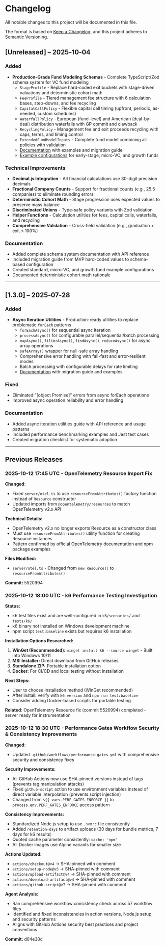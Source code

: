 # Changelog

All notable changes to this project will be documented in this file.

The format is based on [Keep a Changelog](https://keepachangelog.com/en/1.0.0/),
and this project adheres to [Semantic Versioning](https://semver.org/spec/v2.0.0.html).

## [Unreleased] – 2025‑10‑04

### Added
- **Production-Grade Fund Modeling Schemas** - Complete TypeScript/Zod schema system for VC fund modeling
  - `StageProfile` - Replace hard-coded exit buckets with stage-driven valuations and deterministic cohort math
  - `FeeProfile` - Tiered management fee structure with 6 calculation bases, step-downs, and fee recycling
  - `CapitalCallPolicy` - Flexible capital call timing (upfront, periodic, as-needed, custom schedules)
  - `WaterfallPolicy` - European (fund-level) and American (deal-by-deal) distribution waterfalls with GP commit and clawback
  - `RecyclingPolicy` - Management fee and exit proceeds recycling with caps, terms, and timing control
  - `ExtendedFundModelInputs` - Complete fund model combining all policies with validation
  - [Documentation](docs/schemas/README.md) with examples and migration guide
  - [Example configurations](shared/schemas/examples/standard-fund.ts) for early-stage, micro-VC, and growth funds

### Technical Improvements
- **Decimal.js Integration** - All financial calculations use 30-digit precision decimals
- **Fractional Company Counts** - Support for fractional counts (e.g., 25.5 companies) to eliminate rounding errors
- **Deterministic Cohort Math** - Stage progression uses expected values to preserve mass balance
- **Discriminated Unions** - Type-safe policy variants with Zod validation
- **Helper Functions** - Calculation utilities for fees, capital calls, waterfalls, and recycling
- **Comprehensive Validation** - Cross-field validation (e.g., graduation + exit ≤ 100%)

### Documentation
- Added complete schema system documentation with API reference
- Included migration guide from MVP hard-coded values to schema-based configuration
- Created standard, micro-VC, and growth fund example configurations
- Documented deterministic cohort math rationale

---

## [1.3.0] – 2025‑07‑28

### Added
- **Async Iteration Utilities** - Production-ready utilities to replace problematic `forEach` patterns
  - `forEachAsync()` for sequential async iteration
  - `processAsync()` for configurable parallel/sequential/batch processing
  - `mapAsync()`, `filterAsync()`, `findAsync()`, `reduceAsync()` for async array operations
  - `safeArray()` wrapper for null-safe array handling
  - Comprehensive error handling with fail-fast and error-resilient modes
  - Batch processing with configurable delays for rate limiting
  - [Documentation](docs/dev/async-iteration.md) with migration guide and examples

### Fixed
- Eliminated "[object Promise]" errors from async forEach operations
- Improved async operation reliability and error handling

### Documentation
- Added async iteration utilities guide with API reference and usage patterns
- Included performance benchmarking examples and Jest test cases
- Created migration checklist for systematic adoption

---

## Previous Releases

<!-- Add previous releases here as they are tagged -->

### 2025-10-12 17:45 UTC - OpenTelemetry Resource Import Fix

**Changed:**
- Fixed `server/otel.ts` to use `resourceFromAttributes()` factory function instead of `Resource` constructor
- Updated imports from `@opentelemetry/resources` to match OpenTelemetry v2.x API

**Technical Details:**
- OpenTelemetry v2.x no longer exports Resource as a constructor class
- Must use `resourceFromAttributes()` utility function for creating Resource instances
- Pattern confirmed by official OpenTelemetry documentation and npm package examples

**Files Modified:**
- `server/otel.ts` - Changed from `new Resource()` to `resourceFromAttributes()`

**Commit:** 5520994


### 2025-10-12 18:00 UTC - k6 Performance Testing Investigation

**Status:**
- k6 test files exist and are well-configured in `k6/scenarios/` and `tests/k6/`
- k6 binary not installed on Windows development machine
- npm script `test:baseline` exists but requires k6 installation

**Installation Options Researched:**
1. **WinGet (Recommended):** `winget install k6 --source winget` - Built into Windows 10/11
2. **MSI Installer:** Direct download from GitHub releases
3. **Standalone ZIP:** Portable installation option
4. **Docker:** For CI/CD and local testing without installation

**Next Steps:**
- User to choose installation method (WinGet recommended)
- After install: verify with `k6 version` and `npm run test:baseline`
- Consider adding Docker-based scripts for portable testing

**Related:** OpenTelemetry Resource fix (commit 5520994) completed - server ready for instrumentation


### 2025-10-12 18:30 UTC - Performance Gates Workflow Security & Consistency Improvements

**Changed:**
- Updated `.github/workflows/performance-gates.yml` with comprehensive security and consistency fixes

**Security Improvements:**
- All GitHub Actions now use SHA-pinned versions instead of tags (prevents tag manipulation attacks)
- Fixed `github-script` action to use environment variables instead of direct variable interpolation (prevents script injection)
- Changed from `${{ vars.PERF_GATES_ENFORCE }}` to `process.env.PERF_GATES_ENFORCE` access pattern

**Consistency Improvements:**
- Standardized Node.js setup to use `.nvmrc` file consistently
- Added `retention-days` to artifact uploads (30 days for bundle metrics, 7 days for k6 results)
- Quoted cache parameter consistently: `cache: 'npm'`
- All Docker images use Alpine variants for smaller size

**Actions Updated:**
- `actions/checkout@v4` → SHA-pinned with comment
- `actions/setup-node@v5` → SHA-pinned with comment
- `actions/upload-artifact@v4` → SHA-pinned with comment
- `actions/download-artifact@v4` → SHA-pinned with comment
- `actions/github-script@v7` → SHA-pinned with comment

**Agent Analysis:**
- Ran comprehensive workflow consistency check across 57 workflow files
- Identified and fixed inconsistencies in action versions, Node.js setup, and security patterns
- Aligns with GitHub Actions security best practices and project conventions

**Commit:** d04e30c


